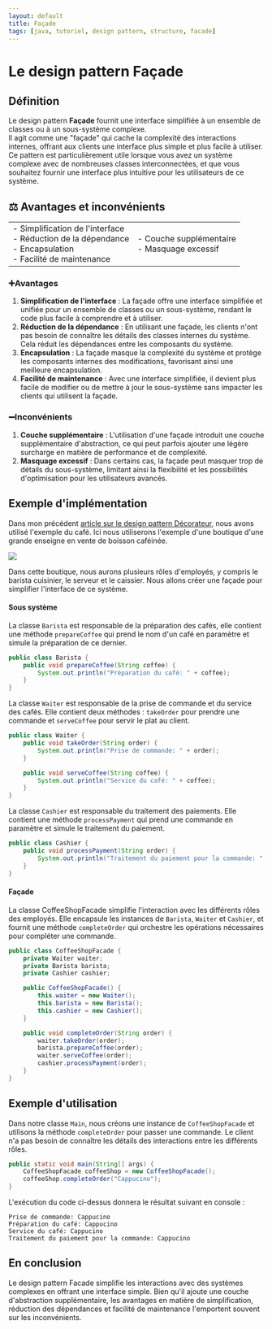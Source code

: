 ```yaml
---
layout: default
title: Façade
tags: [java, tutoriel, design pattern, structure, facade]
---
```


# Le design pattern Façade

## Définition

Le design pattern **Façade** fournit une interface simplifiée à un ensemble de classes ou à un sous-système complexe.  
Il agit comme une "façade" qui cache la complexité des interactions internes, offrant aux clients une interface plus simple et plus facile à utiliser.  
Ce pattern est particulièrement utile lorsque vous avez un système complexe avec de nombreuses classes interconnectées, et que vous souhaitez fournir une interface plus intuitive pour les utilisateurs de ce système.

## ⚖️ Avantages et inconvénients

|   |   |
|---|---|
|- Simplification de l'interface<br>- Réduction de la dépendance<br>- Encapsulation<br>- Facilité de maintenance|- Couche supplémentaire<br>- Masquage excessif|

### ➕Avantages

1. **Simplification de l'interface** : La façade offre une interface simplifiée et unifiée pour un ensemble de classes ou un sous-système, rendant le code plus facile à comprendre et à utiliser.
2. **Réduction de la dépendance** : En utilisant une façade, les clients n'ont pas besoin de connaître les détails des classes internes du système. Cela réduit les dépendances entre les composants du système.
3. **Encapsulation** : La façade masque la complexité du système et protège les composants internes des modifications, favorisant ainsi une meilleure encapsulation.
4. **Facilité de maintenance** : Avec une interface simplifiée, il devient plus facile de modifier ou de mettre à jour le sous-système sans impacter les clients qui utilisent la façade.

### ➖Inconvénients

1. **Couche supplémentaire** : L'utilisation d'une façade introduit une couche supplémentaire d'abstraction, ce qui peut parfois ajouter une légère surcharge en matière de performance et de complexité.
2. **Masquage excessif** : Dans certains cas, la façade peut masquer trop de détails du sous-système, limitant ainsi la flexibilité et les possibilités d'optimisation pour les utilisateurs avancés.

## Exemple d'implémentation

Dans mon précédent [article sur le design pattern Décorateur](https://www.sfeir.dev/back/les-design-patterns-structurels-decorateur/), nous avons utilisé l'exemple du café. Ici nous utiliserons l'exemple d'une boutique d'une grande enseigne en vente de boisson caféinée.

[![](https://www.sfeir.dev/content/images/2024/06/facade.drawio.png)](https://www.sfeir.dev/content/images/2024/06/facade.drawio.png)

Dans cette boutique, nous aurons plusieurs rôles d'employés, y compris le barista cuisinier, le serveur et le caissier. Nous allons créer une façade pour simplifier l'interface de ce système.

#### Sous système

La classe `Barista` est responsable de la préparation des cafés, elle contient une méthode `prepareCoffee` qui prend le nom d'un café en paramètre et simule la préparation de ce dernier.

```java
public class Barista {
    public void prepareCoffee(String coffee) {
        System.out.println("Préparation du café: " + coffee);
    }
}
```

La classe `Waiter` est responsable de la prise de commande et du service des cafés. Elle contient deux méthodes : `takeOrder` pour prendre une commande et `serveCoffee` pour servir le plat au client.

```java
public class Waiter {
    public void takeOrder(String order) {
        System.out.println("Prise de commande: " + order);
    }

    public void serveCoffee(String coffee) {
        System.out.println("Service du café: " + coffee);
    }
}
```

La classe `Cashier` est responsable du traitement des paiements. Elle contient une méthode `processPayment` qui prend une commande en paramètre et simule le traitement du paiement.

```java
public class Cashier {
    public void processPayment(String order) {
        System.out.println("Traitement du paiement pour la commande: " + order);
    }
}
```

#### Façade

La classe CoffeeShopFacade simplifie l'interaction avec les différents rôles des employés. Elle encapsule les instances de `Barista`, `Waiter` et `Cashier`, et fournit une méthode `completeOrder` qui orchestre les opérations nécessaires pour compléter une commande.

```java
public class CoffeeShopFacade {
    private Waiter waiter;
    private Barista barista;
    private Cashier cashier;

    public CoffeeShopFacade() {
        this.waiter = new Waiter();
        this.barista = new Barista();
        this.cashier = new Cashier();
    }

    public void completeOrder(String order) {
        waiter.takeOrder(order);
        barista.prepareCoffee(order);
        waiter.serveCoffee(order);
        cashier.processPayment(order);
    }
}
```

## Exemple d'utilisation

Dans notre classe `Main`, nous créons une instance de `CoffeeShopFacade` et utilisons la méthode `completeOrder` pour passer une commande. Le client n'a pas besoin de connaître les détails des interactions entre les différents rôles.

```java
public static void main(String[] args) {
    CoffeeShopFacade coffeeShop = new CoffeeShopFacade();
    coffeeShop.completeOrder("Cappucino");
}
```

L'exécution du code ci-dessus donnera le résultat suivant en console :

```text
Prise de commande: Cappucino
Préparation du café: Cappucino
Service du café: Cappucino
Traitement du paiement pour la commande: Cappucino
```

## En conclusion

Le design pattern Facade simplifie les interactions avec des systèmes complexes en offrant une interface simple. Bien qu'il ajoute une couche d'abstraction supplémentaire, les avantages en matière de simplification, réduction des dépendances et facilité de maintenance l'emportent souvent sur les inconvénients.
